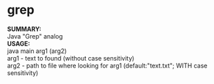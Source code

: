 # grep
**SUMMARY:** <br>
	Java "Grep" analog <br>
**USAGE:**<br>
	java main arg1 (arg2)<br>
arg1 - text to found (without case sensitivity)<br>
arg2 - path to file where looking for arg1 (default:"text.txt"; WITH case sensitivity)
